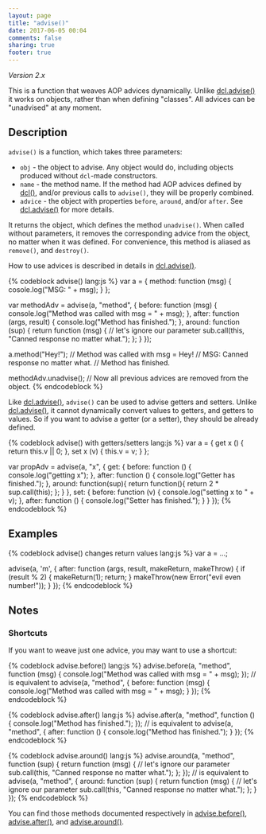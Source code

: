 ```yaml
---
layout: page
title: "advise()"
date: 2017-06-05 00:04
comments: false
sharing: true
footer: true
---
```


*Version 2.x*

This is a function that weaves AOP advices dynamically. Unlike [dcl.advise()](../dcl_js/advise)
it works on objects, rather than when defining "classes". All advices can be "unadvised" at any moment.

## Description

`advise()` is a function, which takes three parameters:

* `obj` - the object to advise. Any object would do, including objects produced without `dcl`-made constructors.
* `name` - the method name. If the method had AOP advices defined by [dcl()](../dcl_js/dcl), and/or previous calls
to `advise()`, they will be properly combined.
* `advice` - the object with properties `before`, `around`, and/or `after`. See [dcl.advise()](../dcl_js/advise) for more details.

It returns the object, which defines the method `unadvise()`. When called without parameters, it removes the corresponding advice from the object, no matter when it was defined. For convenience, this method is aliased as `remove()`, and `destroy()`.

How to use advices is described in details in [dcl.advise()](../dcl_js/advise).

{% codeblock advise() lang:js %}
var a = {
  method: function (msg) { cosole.log("MSG: " + msg); }
};

var methodAdv = advise(a, "method", {
  before: function (msg) {
    console.log("Method was called with msg = " + msg);
  },
  after: function (args, result) {
    console.log("Method has finished.");
  },
  around: function (sup) {
    return function (msg) {
      // let's ignore our parameter
      sub.call(this, "Canned response no matter what.");
    };
  }
});

a.method("Hey!");
// Method was called with msg = Hey!
// MSG: Canned response no matter what.
// Method has finished.

methodAdv.unadvise();
// Now all previous advices are removed from the object.
{% endcodeblock %}

Like [dcl.advise()](../dcl_js/advise), `advise()` can be used to advise getters and setters. Unlike [dcl.advise()](../dcl_js/advise), it cannot dynamically convert values to getters, and getters to values. So if you want to advise a getter (or a setter), they should be already defined.

{% codeblock advise() with getters/setters lang:js %}
var a = {
  get x ()  { return this.v || 0; },
  set x (v) { this.v = v; }
};

var propAdv = advise(a, "x", {
  get: {
    before: function () {
      console.log("getting x");
    },
    after: function () {
      console.log("Getter has finished.");
    },
    around: function(sup){
      return function(){
        return 2 * sup.call(this);
      };
    }
  },
  set: {
    before: function (v) {
      console.log("setting x to " + v);
    },
    after: function () {
      console.log("Setter has finished.");
    }
  }
});
{% endcodeblock %}

## Examples

{% codeblock advise() changes return values lang:js %}
var a = ...;

advise(a, 'm', {
  after: function (args, result, makeReturn, makeThrow) {
    if (result % 2) {
      makeReturn(1);
      return;
    }
    makeThrow(new Error("evil even number!"));
  }
});
{% endcodeblock %}

## Notes

### Shortcuts

If you want to weave just one advice, you may want to use a shortcut:

{% codeblock advise.before() lang:js %}
advise.before(a, "method", function (msg) {
  console.log("Method was called with msg = " + msg);
});
// is equivalent to
advise(a, "method", {
  before: function (msg) {
    console.log("Method was called with msg = " + msg);
  }
});
{% endcodeblock %}

{% codeblock advise.after() lang:js %}
advise.after(a, "method", function () {
  console.log("Method has finished.");
});
// is equivalent to
advise(a, "method", {
  after: function () {
    console.log("Method has finished.");
  }
});
{% endcodeblock %}

{% codeblock advise.around() lang:js %}
advise.around(a, "method", function (sup) {
  return function (msg) {
    // let's ignore our parameter
    sub.call(this, "Canned response no matter what.");
  };
});
// is equivalent to
advise(a, "method", {
  around: function (sup) {
    return function (msg) {
      // let's ignore our parameter
      sub.call(this, "Canned response no matter what.");
    };
  }
});
{% endcodeblock %}

You can find those methods documented respectively in [advise.before()](before),
[advise.after()](after), and [advise.around()](around).
